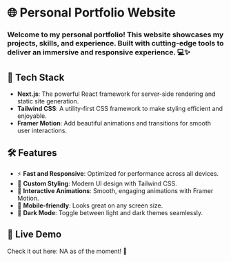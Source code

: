 # 🌐 Personal Portfolio Website

### Welcome to my personal portfolio! This website showcases my projects, skills, and experience. Built with cutting-edge tools to deliver an immersive and responsive experience. 💻✨

## 🚀 Tech Stack
- **Next.js**: The powerful React framework for server-side rendering and static site generation.
- **Tailwind CSS**: A utility-first CSS framework to make styling efficient and enjoyable.
- **Framer Motion**: Add beautiful animations and transitions for smooth user interactions.

## 🛠 Features
- ⚡ **Fast and Responsive**: Optimized for performance across all devices.
- 🎨 **Custom Styling**: Modern UI design with Tailwind CSS.
- 🎥 **Interactive Animations**: Smooth, engaging animations with Framer Motion.
- 📱 **Mobile-friendly**: Looks great on any screen size.
- 🌈 **Dark Mode**: Toggle between light and dark themes seamlessly.

## 🔗 Live Demo
Check it out here: NA as of the moment! 🚀
